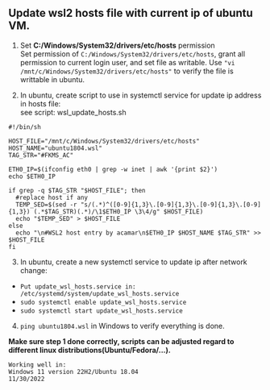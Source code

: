## Update wsl2 hosts file with current ip of ubuntu VM.
1. Set **C:/Windows/System32/drivers/etc/hosts** permission  
Set permission of ```C:/Windows/System32/drivers/etc/hosts```, grant all permission to current login user, 
and set file as writable. Use ```"vi /mnt/c/Windows/System32/drivers/etc/hosts"``` to verify the file is writtable in ubuntu.

2. In ubuntu, create script to use in systemctl service for update ip address in hosts file:  
see script: wsl_update_hosts.sh  
```
#!/bin/sh

HOST_FILE="/mnt/c/Windows/System32/drivers/etc/hosts"
HOST_NAME="ubuntu1804.wsl"
TAG_STR="#FKMS_AC"

ETH0_IP=$(ifconfig eth0 | grep -w inet | awk '{print $2}')
echo $ETH0_IP

if grep -q $TAG_STR "$HOST_FILE"; then
  #replace host if any
  TEMP_SED=$(sed -r "s/(.*)^([0-9]{1,3}\.[0-9]{1,3}\.[0-9]{1,3}\.[0-9]{1,3}) (.*$TAG_STR)(.*)/\1$ETH0_IP \3\4/g" $HOST_FILE)
  echo "$TEMP_SED" > $HOST_FILE
else
  echo "\n#WSL2 host entry by acamar\n$ETH0_IP $HOST_NAME $TAG_STR" >>  $HOST_FILE
fi
```

3. In ubuntu, create a new systemctl service to update ip after network change:  
- ```Put update_wsl_hosts.service in: /etc/systemd/system/update_wsl_hosts.service```
- ```sudo systemctl enable update_wsl_hosts.service```
- ```sudo systemctl start update_wsl_hosts.service```

4. ```ping ubuntu1804.wsl``` in Windows to verify everything is done.  

**Make sure step 1 done correctly, scripts can be adjusted regard to different linux distributions(Ubuntu/Fedora/...).**

```
Working well in:
Windows 11 version 22H2/Ubuntu 18.04
11/30/2022
```
